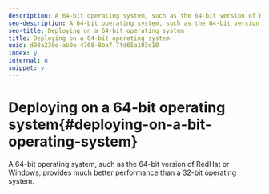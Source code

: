 ```yaml
---
description: A 64-bit operating system, such as the 64-bit version of RedHat or Windows, provides much better performance than a 32-bit operating system.
seo-description: A 64-bit operating system, such as the 64-bit version of RedHat or Windows, provides much better performance than a 32-bit operating system.
seo-title: Deploying on a 64-bit operating system
title: Deploying on a 64-bit operating system
uuid: d98a230e-ab0e-4768-8ba7-7fd65a103d10
index: y
internal: n
snippet: y
---
```


# Deploying on a 64-bit operating system{#deploying-on-a-bit-operating-system}

A 64-bit operating system, such as the 64-bit version of RedHat or Windows, provides much better performance than a 32-bit operating system.

